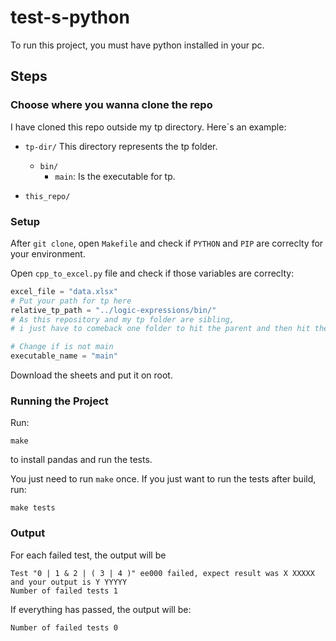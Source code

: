 # test-s-python

To run this project, you must have python installed in your pc.

## Steps

### Choose where you wanna clone the repo

I have cloned this repo outside my tp directory. Here´s an example:

  - `tp-dir/` This directory represents the tp folder.
      - `bin/`
         - `main`: Is the executable for tp.
        
  - `this_repo/`

### Setup

After `git clone`, open `Makefile` and check if `PYTHON` and `PIP` are correclty for your environment.

Open `cpp_to_excel.py` file and check if those variables are correclty:

```python
excel_file = "data.xlsx"
# Put your path for tp here
relative_tp_path = "../logic-expressions/bin/"
# As this repository and my tp folder are sibling,
# i just have to comeback one folder to hit the parent and then hit the tp folder.

# Change if is not main
executable_name = "main"
```

Download the sheets and put it on root.

### Running the Project

Run:

```shell
make
``` 
to install pandas and run the tests.

You just need to run `make` once. If you just want to run the tests after build, run:

```shell
make tests
```

### Output

For each failed test, the output will be

```shell
Test "0 | 1 & 2 | ( 3 | 4 )" ee000 failed, expect result was X XXXXX and your output is Y YYYYY
Number of failed tests 1

```

If everything has passed, the output will be:

```shell
Number of failed tests 0
```
